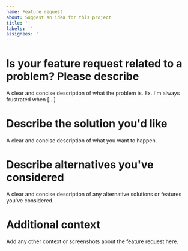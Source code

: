 ```yaml
---
name: Feature request
about: Suggest an idea for this project
title: ''
labels: ''
assignees: ''
---
```


# Is your feature request related to a problem? Please describe

A clear and concise description of what the problem is. Ex. I'm always frustrated when [...]

# Describe the solution you'd like

A clear and concise description of what you want to happen.

# Describe alternatives you've considered

A clear and concise description of any alternative solutions or features you've considered.

# Additional context

Add any other context or screenshots about the feature request here.
